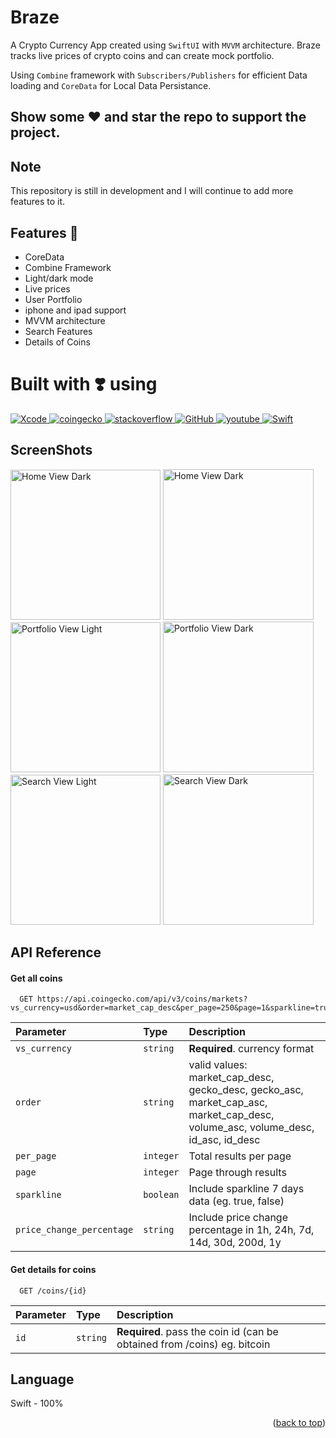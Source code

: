 
# Braze 

A Crypto Currency App created using `SwiftUI` with `MVVM` architecture.
Braze tracks live prices of crypto coins and can create mock portfolio.

Using `Combine` framework with `Subscribers/Publishers` for efficient Data loading and
`CoreData` for Local Data Persistance.

## Show some :heart: and star the repo to support the project.

## Note
This repository is still in development and I will continue to add more features to it.

## Features :camera_flash:
* CoreData
* Combine Framework 
* Light/dark mode 
* Live prices
* User Portfolio 
* iphone and ipad support
* MVVM architecture
* Search Features
* Details of Coins 

# Built with :heavy_heart_exclamation: using 

<a href="https://developer.apple.com/xcode/" target="_blank"> <img src="https://img.shields.io/badge/Xcode-1882e8?style=for-the-badge&logo=Xcode&logoColor=white" alt="Xcode"/> </a> 
<a href="https://www.coingecko.com/en/api" target="_blank"> <img src="https://img.shields.io/badge/coingecko api-AAFF00?style=for-the-badge&logo=Bitcoin&logoColor=white" alt="coingecko"/> </a>
<a href="https://stackoverflow.com" target="_blank"> <img src="https://img.shields.io/badge/stackoverflow-f58023?style=for-the-badge&logo=stackoverflow&logoColor=white" alt="stackoverflow"/> </a>
<a href="https://github.com/" target="_blank"> <img src="https://img.shields.io/badge/GitHub-100000?style=for-the-badge&logo=github&logoColor=white" alt="GitHub"/> 
<a href="https://youtube.com" target="_blank"> <img src="https://img.shields.io/badge/youtube-ff0000?style=for-the-badge&logo=youtube&logoColor=white" alt="youtube"/> </a>
<a href="https://developer.apple.com/swift/" target="_blank"> <img src="https://img.shields.io/badge/Swift-f15139?style=for-the-badge&logo=Swift&logoColor=white" alt="Swift"/> </a>  


## ScreenShots

<p>
<img src="https://user-images.githubusercontent.com/95645767/194769322-8fc6dae1-8716-4d57-ac74-0b162870e629.png" alt="Home View Dark" width = "240" />
<img src="https://user-images.githubusercontent.com/95645767/194769300-ab05a313-7765-4d4a-9d13-63a87a570991.png" alt="Home View Dark" width = "241"/>
<img src="https://user-images.githubusercontent.com/95645767/194769305-5b518942-df7b-42e7-b073-38b7411242d5.png" alt="Portfolio View Light" width = "240"/>
<img src="https://user-images.githubusercontent.com/95645767/194769737-24bdef62-4de3-4f1a-9351-0032062186bf.png" alt="Portfolio View Dark" width = "241"/>
<img src="https://user-images.githubusercontent.com/95645767/194769734-39590124-d265-451a-8324-31acf248bfdb.png" alt="Search View Light" width = "240"/>
<img src="https://user-images.githubusercontent.com/95645767/194769295-ca3715aa-5676-4c2e-81c3-1ce5ca4fbb99.png" alt="Search View Dark" width = "241"/>
 </p>
 
## API Reference

#### Get all coins

```http
  GET https://api.coingecko.com/api/v3/coins/markets?vs_currency=usd&order=market_cap_desc&per_page=250&page=1&sparkline=true&price_change_percentage=24h
```

| Parameter | Type     | Description                |
| :-------- | :------- | :------------------------- |
| `vs_currency` | `string` | **Required**. currency format |
| `order` | `string` | valid values: market_cap_desc, gecko_desc, gecko_asc, market_cap_asc, market_cap_desc, volume_asc, volume_desc, id_asc, id_desc |
| `per_page` | `integer` |  Total results per page |
| `page` | `integer` | Page through results |
| `sparkline` | `boolean` | Include sparkline 7 days data (eg. true, false)
| `price_change_percentage` | `string` | Include price change percentage in 1h, 24h, 7d, 14d, 30d, 200d, 1y |

 

#### Get details for coins

```http
  GET /coins/{id}
```

| Parameter | Type     | Description                       |
| :-------- | :------- | :-------------------------------- |
| `id`      | `string` | **Required**. pass the coin id (can be obtained from /coins) eg. bitcoin |




## Language

 Swift - 100%


<p align="right">(<a href="#top">back to top</a>)</p>

